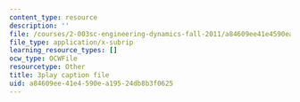 ```yaml
---
content_type: resource
description: ''
file: /courses/2-003sc-engineering-dynamics-fall-2011/a84609ee41e4590ea19524db8b3f0625_OxcCPTc_bXw.vtt
file_type: application/x-subrip
learning_resource_types: []
ocw_type: OCWFile
resourcetype: Other
title: 3play caption file
uid: a84609ee-41e4-590e-a195-24db8b3f0625
---
```

